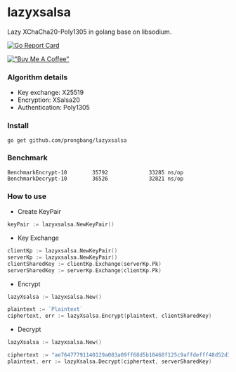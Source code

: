 # lazyxsalsa

Lazy XChaCha20-Poly1305 in golang base on libsodium.

[![Go Report Card](https://goreportcard.com/badge/github.com/prongbang/lazyxsalsa)](https://goreportcard.com/report/github.com/prongbang/lazyxsalsa)

[!["Buy Me A Coffee"](https://www.buymeacoffee.com/assets/img/custom_images/orange_img.png)](https://www.buymeacoffee.com/prongbang)

### Algorithm details

- Key exchange: X25519
- Encryption: XSalsa20
- Authentication: Poly1305

### Install

```
go get github.com/prongbang/lazyxsalsa
```

### Benchmark

```shell
BenchmarkEncrypt-10        35792             33285 ns/op
BenchmarkDecrypt-10        36526             32821 ns/op
```

### How to use

- Create KeyPair

```go
keyPair := lazyxsalsa.NewKeyPair()
```

- Key Exchange

```go
clientKp := lazyxsalsa.NewKeyPair()
serverKp := lazyxsalsa.NewKeyPair()
clientSharedKey := clientKp.Exchange(serverKp.Pk)
serverSharedKey := serverKp.Exchange(clientKp.Pk)
```

- Encrypt

```go
lazyXsalsa := lazyxsalsa.New()

plaintext := `Plaintext`
ciphertext, err := lazyXsalsa.Encrypt(plaintext, clientSharedKey)
```

- Decrypt

```go
lazyXsalsa := lazyxsalsa.New()

ciphertext := "ae76477791140129a083a09ff68d5b10460f125c9affdefff48d52d30d774a7c3f42f364ea581eb9b114a65cdbf535171a"
plaintext, err := lazyXsalsa.Decrypt(ciphertext, serverSharedKey)
```
